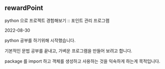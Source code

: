 ## rewardPoint
python 으로 프로젝트 경험해보기 :: 포인트 관리 프로그램

2022-08-30 

python 공부를 하기위해 시작했습니다.

기본적인 문법 공부를 끝내고, 가벼운 프로그램을 만들어 보려고 합니다.

package 를 import 하고 객체를 생성하고 사용하는 것을 익숙하게 하는게 목적입니다.
